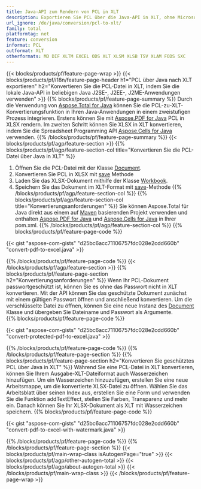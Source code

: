 ```yaml
---
title: Java-API zum Rendern von PCL in XLT
description: Exportieren Sie PCL über die Java-API in XLT, ohne Microsoft Excel oder Adobe Reader zu verwenden
url_ignore: /de/java/conversion/pcl-to-xlt/
family: total
platformtag: net
feature: conversion
informat: PCL
outformat: XLT
otherformats: MD DIF XLTM EXCEL ODS XLT XLSM XLSB TSV XLAM FODS SXC
---
```

{{< blocks/products/pf/feature-page-wrap >}}
{{< blocks/products/pf/i18n/feature-page-header h1="PCL über Java nach XLT exportieren" h2="Konvertieren Sie die PCL-Datei in XLT, indem Sie die lokale Java-API in beliebigen Java J2SE-, J2EE-, J2ME-Anwendungen verwenden" >}}
{{% blocks/products/pf/feature-page-summary %}}
Durch die Verwendung von [Aspose.Total for Java](https://products.aspose.com/total/java/) können Sie die PCL-zu-XLT-Konvertierungsfunktion in Ihren Java-Anwendungen in einem zweistufigen Prozess integrieren. Erstens können Sie mit [Aspose.PDF for Java](https://products.aspose.com/pdf/java/) PCL in XLSX rendern. Im zweiten Schritt können Sie XLSX in XLT konvertieren, indem Sie die Spreadsheet Programming API [Aspose.Cells for Java](https://products.aspose.com/cells/java/) verwenden.
{{% /blocks/products/pf/feature-page-summary  %}}
{{< blocks/products/pf/agp/feature-section >}}
{{% blocks/products/pf/agp/feature-section-col title="Konvertieren Sie die PCL-Datei über Java in XLT" %}}
1. Öffnen Sie die PCL-Datei mit der Klasse [Document](https://reference.aspose.com/pdf/java/com.aspose.pdf/Document).
2. Konvertieren Sie PCL in XLSX mit [save](https://reference.aspose.com/pdf/java/com.aspose.pdf/Document#save-java.lang.String-com.aspose.pdf.SaveOptions- ) Methode
3. Laden Sie das XLSX-Dokument mithilfe der Klasse [Workbook](https://reference.aspose.com/cells/java/com.aspose.cells/Workbook).
4. Speichern Sie das Dokument im XLT-Format mit [save](https://reference.aspose.com/cells/java/com.aspose.cells/workbook#save(java.lang.String,%20com.aspose.cells.SaveOptions))-Methode
{{% /blocks/products/pf/agp/feature-section-col %}}
{{% blocks/products/pf/agp/feature-section-col title="Konvertierungsanforderungen" %}}
Sie können Aspose.Total für Java direkt aus einem auf [Maven](https://releases.aspose.com/total/java/) basierenden Projekt verwenden und enthalten [Aspose.PDF for Java](https://docs.aspose.com/pdf/java/installation/) und [Aspose.Cells for Java](https://docs.aspose.com/cells/java/installation/) in Ihrer pom.xml.
{{% /blocks/products/pf/agp/feature-section-col %}}
{{% blocks/products/pf/feature-page-code %}}

{{< gist "aspose-com-gists" "d25bc6acc71106757fdc028e2cdd660b" "convert-pdf-to-excel.java" >}}


{{% /blocks/products/pf/feature-page-code %}}
{{< /blocks/products/pf/agp/feature-section >}}
{{% blocks/products/pf/feature-page-section  h2="Konvertierungsanforderungen" %}}
Wenn Ihr PCL-Dokument passwortgeschützt ist, können Sie es ohne das Passwort nicht in XLT konvertieren. Mit der API können Sie das geschützte Dokument zunächst mit einem gültigen Passwort öffnen und anschließend konvertieren. Um die verschlüsselte Datei zu öffnen, können Sie eine neue Instanz des [Document](https://reference.aspose.com/pdf/java/com.aspose.pdf/Document#Document-java.lang.String-java.lang.String-) Klasse und übergeben Sie Dateiname und Passwort als Argumente.  
{{% blocks/products/pf/feature-page-code %}}

{{< gist "aspose-com-gists" "d25bc6acc71106757fdc028e2cdd660b" "convert-protected-pdf-to-excel.java" >}}

{{% /blocks/products/pf/feature-page-code  %}}
{{% /blocks/products/pf/feature-page-section %}}
{{% blocks/products/pf/feature-page-section  h2="Konvertieren Sie geschütztes PCL über Java in XLT" %}}
Während Sie eine PCL-Datei in XLT konvertieren, können Sie Ihrem Ausgabe-XLT-Dateiformat auch Wasserzeichen hinzufügen. Um ein Wasserzeichen hinzuzufügen, erstellen Sie eine neue Arbeitsmappe, um die konvertierte XLSX-Datei zu öffnen. Wählen Sie das Arbeitsblatt über seinen Index aus, erstellen Sie eine Form und verwenden Sie die Funktion addTextEffect, stellen Sie Farben, Transparenz und mehr ein. Danach können Sie Ihr XLSX-Dokument als XLT mit Wasserzeichen speichern. 
{{% blocks/products/pf/feature-page-code %}}

{{< gist "aspose-com-gists" "d25bc6acc71106757fdc028e2cdd660b" "convert-pdf-to-excel-with-watermark.java" >}}

{{% /blocks/products/pf/feature-page-code  %}}
{{% /blocks/products/pf/feature-page-section %}}
{{< blocks/products/pf/main-wrap-class isAutogenPage="true" >}}
{{< blocks/products/pf/agp/other-autogen-total >}}
{{< blocks/products/pf/agp/about-autogen-total >}}
{{< /blocks/products/pf/main-wrap-class >}}
{{< /blocks/products/pf/feature-page-wrap >}}